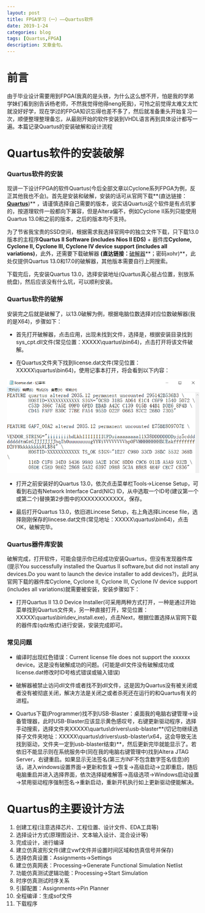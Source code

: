 ```yaml
---
layout: post
title: FPGA学习（一）——Quartus软件
date: 2019-1-24
categories: blog
tags: [Quartus,FPGA]
description: 文章金句。
---
```


# 前言
由于毕业设计需要用到FPGA(我真的是头铁，为什么这么想不开，怕是我的学弟学妹们看到别告诉杨老师，不然我觉得他得neng死我)，可怜之前觉得太难又太忙就没好好学，现在学过的FPGA知识忘得也差不多了，然后就准备重头开始复习一次，顺便整理整理备忘，从最刚开始的软件安装到VHDL语言再到具体设计都写一遍。本篇记录Quartus的安装破解和设计流程

# Quartus软件的安装破解
### Quartus软件的安装
现讲一下设计FPGA的软件Quartus(今后全部文章以Cyclone系列FPGA为例，反正其他我也不会)。首先是安装和破解，安装的话可从官网下载**(直达链接：**[Quartus]("https://www.intel.com/content/www/us/en/programmable/downloads/download-center.html")**)**
，请谨慎选择自己需要的版本，说实话Quartus这个软件是有点坑爹的，按道理软件一般都向下兼容，但是Altera偏不，例如Cyclone Ⅱ系列只能使用Quartus 13.0和之前的版本，之后的版本均不支持。

为了节省我宝贵的SSD空间，根据需求我选择官网中的独立文件下载，只下载13.0版本的主程序**Quartus II Software (includes Nios II EDS)** + 器件库**Cyclone, Cyclone II, Cyclone III, Cyclone IV device support (includes all variations)**，此外，还需要下载破解器 **(直达链接：**[破解器]("https://pan.baidu.com/s/1-FKqXnYuAtVhSqledv2U0g")**；密码xohr)**，此处仅提供Quartus 13.0和17.0的破解器，其他版本需要自行上网搜索。

下载完后，先安装Quartus 13.0，选择安装地址(Quartus真心挺占位置，别放系统盘)，然后应该没有什么坑，可以顺利安装。

### Quartus软件的破解
安装完之后就是破解了，以13.0破解为例，根据电脑位数选择对应位数破解器(我的是X64)，步骤如下：

* 首先打开破解器，点击应用，出现未找到文件，选择是，根据安装目录找到sys_cpt.dll文件(常见位置：XXXXX\quartus\bin64)，点击打开将该文件破解。

* 在Quartus文件夹下找到license.dat文件(常见位置：XXXXX\quartus\bin64)，使用记事本打开，将会看到以下内容：

<div align="center"><img src="https://github.com/SKYESCAPE/SKYESCAPE.GITHUB.IO/raw/master/article_image/FPGA_Quartus_1.png"></div>  

* 打开之前安装好的Quartus 13.0，依次点击菜单栏Tools→License Setup，可看到右边有Network Interface Card(NIC) ID，从中选取一个ID号(建议第一个或第二个)替换第2步图中的XXXXXXXXXXXX，保存。

* 最后打开Quartus 13.0，依旧进Lincese Setup，右上角选择Lincese file，选择刚刚保存的lincese.dat文件(常见地址：XXXXX\quartus\bin64)，点击OK，破解完毕。

### Quartus器件库安装
破解完成，打开软件，可能会提示你已经成功安装Quartus，但没有发现器件库(提示You successfully installed the Quartus II software,but did not install any devices.Do you want to launch the device installer to add devices?)，此时从官网下载的器件库Cyclone, Cyclone II, Cyclone III, Cyclone IV device support (includes all variations)就需要被安装，安装步骤如下：

* 打开Quartus Ⅱ 13.0 Device Installer(可采用两种方式打开，一种是通过开始菜单找到Quartus文件夹，另一种直接打开，常见位置：XXXXX\quartus\bin\dev_install.exe)，点击Next，根据位置选择从官网下载的器件库(qdz格式)进行安装，安装完成即可。

### 常见问题
* 编译时出现红色错误：Current license file does not support the xxxxxx device。这是没有破解成功的问题。(可能是dll文件没有破解成功或license.dat修改时ID号格式错误或输入错误)

* 破解器被禁止访问dll文件或者找不到dll文件，这是因为Quartus没有被关闭或者没有被彻底关闭，解决方法是关闭之或者杀死还在运行的和Quartus有关的进程。

* Quartus下载(Programmer)找不到USB-Blaster：桌面我的电脑右键管理→设备管理器，此时USB-Blaster应该显示黄色感叹号，右键更新驱动程序，选择手动搜索，选择文件夹XXXXX\quartus\drivers\usb-blaster**(切记勿继续选择子文件夹地址：XXXXX\quartus\drivers\usb-blaster\x64，这会导致无法找到驱动，文件夹一定到usb-blaster结束)**，然后更新完毕就能显示了。若依旧不能显示则在系统服务中(同在我的电脑右键管理中)找到Altera JTAG Server，右键重启。如果显示无法签名(第三方INF不包含数字签名信息)的话，进入windows设置界面→更新和恢复→恢复→高级启动→立即重启，随后电脑重启并进入选择界面，依次选择疑难解答→高级选项→Windows启动设置→禁用驱动程序强制签名→重新启动，重新开机执行如上更新驱动便能解决。

# Quartus的主要设计方法
1. 创建工程(注意选择芯片、工程位置、设计文件、EDA工具等)
2. 选择设计方式(原理图设计、文本输入设计、混合设计等)
3. 完成设计，进行编译
4. 建立仿真波形文件(建立vwf文件并设置时间区域和仿真信号并保存)
5. 选择仿真设置：Assignments→Settings
6. 建立仿真网表：Processing→Generate Functional Simulation Netlist
7. 功能仿真测试逻辑功能：Processing→Start Simulation
8. 时序仿真测试时序关系
9. 引脚配置：Assignments→Pin Planner
10. 全程编译：生成sof文件
11. 下载程序




